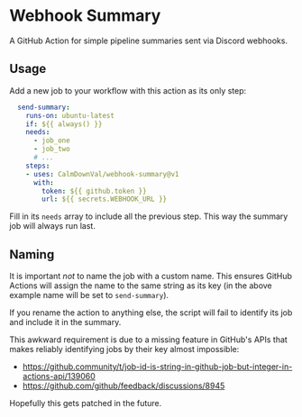 # Webhook Summary

A GitHub Action for simple pipeline summaries sent via Discord webhooks.

## Usage

Add a new job to your workflow with this action as its only step:

```yml
  send-summary:
    runs-on: ubuntu-latest
    if: ${{ always() }}
    needs:
      - job_one
      - job_two
      # ...
    steps:
    - uses: CalmDownVal/webhook-summary@v1
      with:
        token: ${{ github.token }}
        url: ${{ secrets.WEBHOOK_URL }}
```

Fill in its `needs` array to include all the previous step. This way the summary
job will always run last.

## Naming

It is important *not* to name the job with a custom name. This ensures GitHub
Actions will assign the name to the same string as its key (in the above example
name will be set to `send-summary`).

If you rename the action to anything else, the script will fail to identify its
job and include it in the summary.

This awkward requirement is due to a missing feature in GitHub's APIs that makes
reliably identifying jobs by their key almost impossible:

- https://github.community/t/job-id-is-string-in-github-job-but-integer-in-actions-api/139060
- https://github.com/github/feedback/discussions/8945

Hopefully this gets patched in the future.
